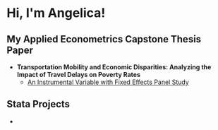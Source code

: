 <h1>Hi, I'm Angelica!</h1>

<h2> My Applied Econometrics Capstone Thesis Paper</h2>

- <b> Transportation Mobility and Economic Disparities: Analyzing the Impact of Travel Delays on Poverty Rates </b>
  - <a href="https://github.com/04ngelica/AppliedEconometricsThesis">An Instrumental Variable with Fixed Effects Panel Study</a>

<h2> Stata Projects </h2>

- <b> 
<!--
**04ngelica/04ngelica** is a ✨ _special_ ✨ repository because its `README.md` (this file) appears on your GitHub profile.

Here are some ideas to get you started:

- 🔭 I’m currently working on ...
- 🌱 I’m currently learning ...
- 👯 I’m looking to collaborate on ...
- 🤔 I’m looking for help with ...
- 💬 Ask me about ...
- 📫 How to reach me: ...
- 😄 Pronouns: ...
- ⚡ Fun fact: ...
-->
